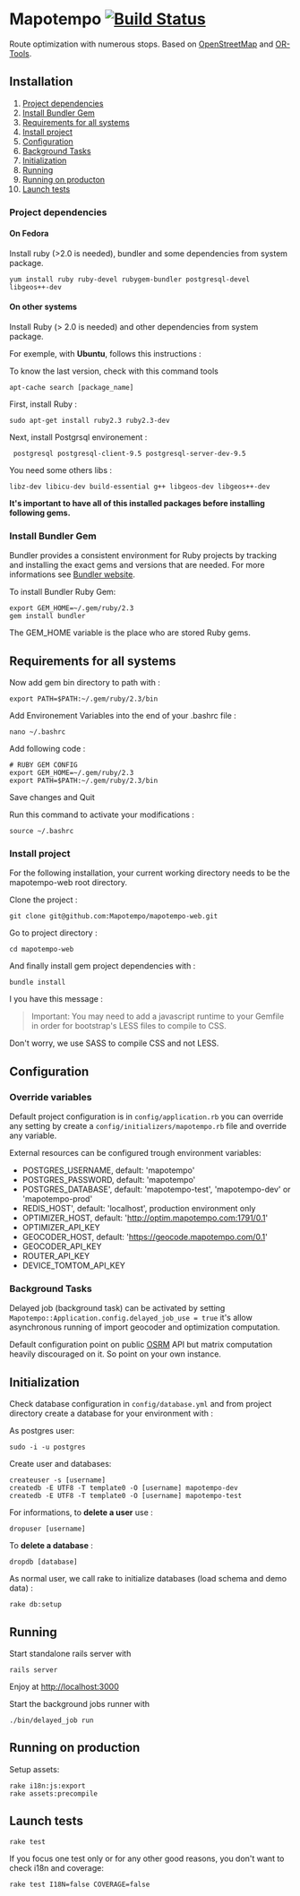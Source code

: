 Mapotempo [![Build Status](https://travis-ci.org/Mapotempo/mapotempo-web.svg?branch=dev)](https://travis-ci.org/Mapotempo/mapotempo-web)
=========
Route optimization with numerous stops. Based on [OpenStreetMap](http://www.openstreetmap.org) and [OR-Tools](http://code.google.com).

## Installation

1. [Project dependencies](#project-dependencies)
2. [Install Bundler Gem](#install-bundler-gem)
3. [Requirements for all systems](#requirements-for-all-systems)
4. [Install project](#install-project)
5. [Configuration](#configuration)
6. [Background Tasks](#background-tasks)
7. [Initialization](#nitialization)
8. [Running](#running)
9. [Running on producton](#running-on-production)
10. [Launch tests](#launch-tests)

### Project dependencies

#### On Fedora

Install ruby (>2.0 is needed), bundler and some dependencies from system package.

    yum install ruby ruby-devel rubygem-bundler postgresql-devel libgeos++-dev

#### On other systems

Install Ruby (> 2.0 is needed) and other dependencies from system package.

For exemple, with __Ubuntu__, follows this instructions :

To know the last version, check with this command tools

    apt-cache search [package_name]

First, install Ruby :

    sudo apt-get install ruby2.3 ruby2.3-dev

Next, install Postgrsql environement :

     postgresql postgresql-client-9.5 postgresql-server-dev-9.5

You need some others libs :

    libz-dev libicu-dev build-essential g++ libgeos-dev libgeos++-dev

__It's important to have all of this installed packages before installing following gems.__

### Install Bundler Gem

Bundler provides a consistent environment for Ruby projects by tracking and installing the exact gems and versions that are needed.
For more informations see [Bundler website](http://bundler.io).

To install Bundler Ruby Gem:

    export GEM_HOME=~/.gem/ruby/2.3
    gem install bundler

The GEM_HOME variable is the place who are stored Ruby gems.

## Requirements for all systems

Now add gem bin directory to path with :

    export PATH=$PATH:~/.gem/ruby/2.3/bin

Add Environement Variables into the end of your .bashrc file :

    nano ~/.bashrc

Add following code :

    # RUBY GEM CONFIG
    export GEM_HOME=~/.gem/ruby/2.3
    export PATH=$PATH:~/.gem/ruby/2.3/bin

Save changes and Quit

Run this command to activate your modifications :

    source ~/.bashrc

### Install project

For the following installation, your current working directory needs to be the mapotempo-web root directory.

Clone the project :

    git clone git@github.com:Mapotempo/mapotempo-web.git

Go to project directory :

    cd mapotempo-web

And finally install gem project dependencies with :

    bundle install

I you have this message :
>Important: You may need to add a javascript runtime to your Gemfile in order for bootstrap's LESS files to compile to CSS.

Don't worry, we use SASS to compile CSS and not LESS.

## Configuration

### Override variables
Default project configuration is in `config/application.rb` you can override any setting by create a `config/initializers/mapotempo.rb` file and override any variable.

External resources can be configured trough environment variables:
* POSTGRES_USERNAME, default: 'mapotempo'
* POSTGRES_PASSWORD, default: 'mapotempo'
* POSTGRES_DATABASE', default: 'mapotempo-test', 'mapotempo-dev' or 'mapotempo-prod'
* REDIS_HOST', default: 'localhost', production environment only
* OPTIMIZER_HOST, default: 'http://optim.mapotempo.com:1791/0.1'
* OPTIMIZER_API_KEY
* GEOCODER_HOST, default: 'https://geocode.mapotempo.com/0.1'
* GEOCODER_API_KEY
* ROUTER_API_KEY
* DEVICE_TOMTOM_API_KEY

### Background Tasks
Delayed job (background task) can be activated by setting `Mapotempo::Application.config.delayed_job_use = true` it's allow asynchronous running of import geocoder and optimization computation.

Default configuration point on public [OSRM](http://project-osrm.org) API but matrix computation heavily discouraged on it. So point on your own instance.

## Initialization

Check database configuration in `config/database.yml` and from project directory create a database for your environment with :

As postgres user:

    sudo -i -u postgres

 Create user and databases:

    createuser -s [username]
    createdb -E UTF8 -T template0 -O [username] mapotempo-dev
    createdb -E UTF8 -T template0 -O [username] mapotempo-test

For informations, to __delete a user__ use :

    dropuser [username]

To __delete a database__ :

    dropdb [database]

As normal user, we call rake to initialize databases (load schema and demo data) :

    rake db:setup

## Running

Start standalone rails server with

    rails server

Enjoy at [http://localhost:3000](http://localhost:3000)

Start the background jobs runner with

    ./bin/delayed_job run

## Running on production

Setup assets:

    rake i18n:js:export
    rake assets:precompile

## Launch tests

    rake test

If you focus one test only or for any other good reasons, you don't want to check i18n and coverage:

    rake test I18N=false COVERAGE=false
